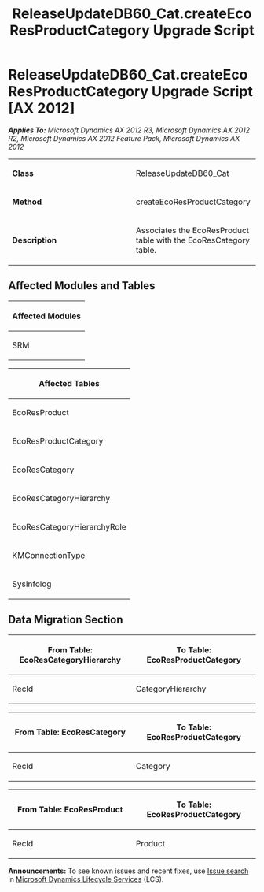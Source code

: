 ﻿---
title: ReleaseUpdateDB60_Cat.createEcoResProductCategory Upgrade Script
TOCTitle: ReleaseUpdateDB60_Cat.createEcoResProductCategory Upgrade Script
ms:assetid: b5da0dfa-afb6-5047-7dcb-2fdfa657dacf
ms:mtpsurl: https://msdn.microsoft.com/en-us/library/JJ737015(v=AX.60)
ms:contentKeyID: 49710697
ms.date: 05/18/2015
mtps_version: v=AX.60
---

# ReleaseUpdateDB60\_Cat.createEcoResProductCategory Upgrade Script [AX 2012]


_**Applies To:** Microsoft Dynamics AX 2012 R3, Microsoft Dynamics AX 2012 R2, Microsoft Dynamics AX 2012 Feature Pack, Microsoft Dynamics AX 2012_

<table>
<colgroup>
<col style="width: 50%" />
<col style="width: 50%" />
</colgroup>
<tbody>
<tr class="odd">
<td><p><strong>Class</strong></p></td>
<td><p>ReleaseUpdateDB60_Cat</p></td>
</tr>
<tr class="even">
<td><p><strong>Method</strong></p></td>
<td><p>createEcoResProductCategory</p></td>
</tr>
<tr class="odd">
<td><p><strong>Description</strong></p></td>
<td><p>Associates the EcoResProduct table with the EcoResCategory table.</p></td>
</tr>
</tbody>
</table>


## Affected Modules and Tables

<table>
<colgroup>
<col style="width: 100%" />
</colgroup>
<thead>
<tr class="header">
<th><p>Affected Modules</p></th>
</tr>
</thead>
<tbody>
<tr class="odd">
<td><p>SRM</p></td>
</tr>
</tbody>
</table>


<table>
<colgroup>
<col style="width: 100%" />
</colgroup>
<thead>
<tr class="header">
<th><p>Affected Tables</p></th>
</tr>
</thead>
<tbody>
<tr class="odd">
<td><p>EcoResProduct</p></td>
</tr>
<tr class="even">
<td><p>EcoResProductCategory</p></td>
</tr>
<tr class="odd">
<td><p>EcoResCategory</p></td>
</tr>
<tr class="even">
<td><p>EcoResCategoryHierarchy</p></td>
</tr>
<tr class="odd">
<td><p>EcoResCategoryHierarchyRole</p></td>
</tr>
<tr class="even">
<td><p>KMConnectionType</p></td>
</tr>
<tr class="odd">
<td><p>SysInfolog</p></td>
</tr>
</tbody>
</table>


## Data Migration Section

<table>
<colgroup>
<col style="width: 50%" />
<col style="width: 50%" />
</colgroup>
<thead>
<tr class="header">
<th><p>From Table: EcoResCategoryHierarchy</p></th>
<th><p>To Table: EcoResProductCategory</p></th>
</tr>
</thead>
<tbody>
<tr class="odd">
<td><p>RecId</p></td>
<td><p>CategoryHierarchy</p></td>
</tr>
</tbody>
</table>


<table>
<colgroup>
<col style="width: 50%" />
<col style="width: 50%" />
</colgroup>
<thead>
<tr class="header">
<th><p>From Table: EcoResCategory</p></th>
<th><p>To Table: EcoResProductCategory</p></th>
</tr>
</thead>
<tbody>
<tr class="odd">
<td><p>RecId</p></td>
<td><p>Category</p></td>
</tr>
</tbody>
</table>


<table>
<colgroup>
<col style="width: 50%" />
<col style="width: 50%" />
</colgroup>
<thead>
<tr class="header">
<th><p>From Table: EcoResProduct</p></th>
<th><p>To Table: EcoResProductCategory</p></th>
</tr>
</thead>
<tbody>
<tr class="odd">
<td><p>RecId</p></td>
<td><p>Product</p></td>
</tr>
</tbody>
</table>

  
**Announcements:** To see known issues and recent fixes, use [Issue search](http://go.microsoft.com/fwlink/?linkid=389258) in [Microsoft Dynamics Lifecycle Services](http://go.microsoft.com/fwlink/?linkid=306505) (LCS).

